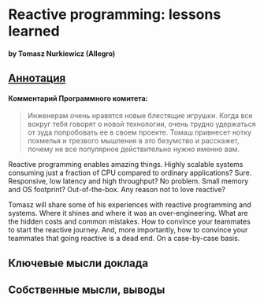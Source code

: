 # Reactive programming: lessons learned
#### by Tomasz Nurkiewicz (Allegro)

## [Аннотация](https://jpoint.ru/talks/57wq8ab5ytwmw7pdjvxcjd/)
#### Комментарий Программного комитета:
> Инженерам очень нравятся новые блестящие игрушки. Когда все вокруг тебя говорят о новой технологии, очень трудно удержаться от зуда попробовать ее в своем проекте. Томаш привнесет нотку похмелья и трезвого мышления в это безумство и расскажет, почему не все популярное действительно нужно именно вам.

Reactive programming enables amazing things. Highly scalable systems consuming just a fraction of CPU compared to ordinary applications? Sure. Responsive, low latency and high throughput? No problem. Small memory and OS footprint? Out-of-the-box. Any reason not to love reactive?

Tomasz will share some of his experiences with reactive programming and systems. Where it shines and where it was an over-engineering. What are the hidden costs and common mistakes. How to convince your teammates to start the reactive journey. And, more importantly, how to convince your teammates that going reactive is a dead end. On a case-by-case basis.

## Ключевые мысли доклада

## Собственные мысли, выводы
